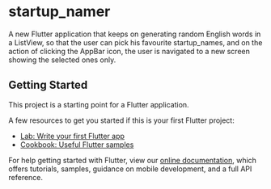 # startup_namer

A new Flutter application that keeps on generating random English words in a ListView, so that the user can pick his favourite startup_names, and on the action of clicking the AppBar icon, the user is navigated to a new screen showing the selected ones only.

## Getting Started

This project is a starting point for a Flutter application.

A few resources to get you started if this is your first Flutter project:

- [Lab: Write your first Flutter app](https://flutter.io/docs/get-started/codelab)
- [Cookbook: Useful Flutter samples](https://flutter.io/docs/cookbook)

For help getting started with Flutter, view our 
[online documentation](https://flutter.io/docs), which offers tutorials, 
samples, guidance on mobile development, and a full API reference.
